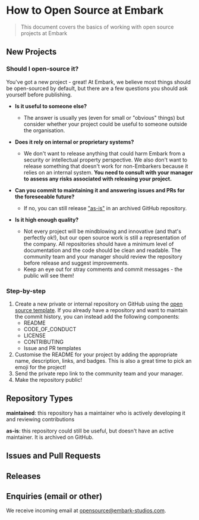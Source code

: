 # How to Open Source at Embark

> This document covers the basics of working with open source projects at Embark

## New Projects

### Should I open-source it?

You've got a new project - great! At Embark, we believe most things should be open-sourced by default, but there are a few questions you should ask yourself before publishing.

- **Is it useful to someone else?**
    - The answer is usually yes (even for small or "obvious" things) but consider whether your project could be useful to someone outside the organisation.

- **Does it rely on internal or proprietary systems?**
    - We don't want to release anything that could harm Embark from a security or intellectual property perspective. We also don't want to release something that doesn't work for non-Embarkers because it relies on an internal system. **You need to consult with your manager to assess any risks associated with releasing your project.**

- **Can you commit to maintaining it and answering issues and PRs for the foreseeable future?**
    - If no, you can still release ["as-is"](#repository-types) in an archived GitHub repository.
   
- **Is it high enough quality?**
    - Not every project will be mindblowing and innovative (and that's perfectly ok!), but our open source work is still a representation of the company. All repositories should have a minimum level of documentation and the code should be clean and readable. The community team and your manager should review the repository before release and suggest improvements.
    - Keep an eye out for stray comments and commit messages - the public will see them!
    
### Step-by-step

1. Create a new private or internal repository on GitHub using the [open source template](https://github.com/EmbarkStudios/opensource-template). If you already have a repository and want to maintain the commit history, you can instead add the following components:
    - README
    - CODE_OF_CONDUCT
    - LICENSE
    - CONTRIBUTING
    - Issue and PR templates
1. Customise the README for your project by adding the appropriate name, description, links, and badges. This is also a great time to pick an emoji for the project!
1. Send the private repo link to the community team and your manager.
1. Make the repository public!
    
## Repository Types

**maintained**: this repository has a maintainer who is actively developing it and reviewing contributions

**as-is**: this repository could still be useful, but doesn't have an active maintainer. It is archived on GitHub.

## Issues and Pull Requests


## Releases


## Enquiries (email or other)

We receive incoming email at opensource@embark-studios.com. 

